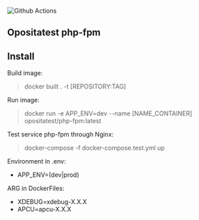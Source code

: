 ![Github Actions](https://github.com/opositatest/php-fpm/actions/workflows/test.yml/badge.svg)

Opositatest php-fpm
---

Install
---
Build image:
> docker built . -t [REPOSITORY:TAG]

Run image:
> docker run -e APP_ENV=dev --name [NAME_CONTAINER] opositatest/php-fpm:latest 

Test service php-fpm through Nginx:
> docker-compose -f docker-compose.test.yml up

Environment in .env:
* APP_ENV=(dev|prod)

ARG in DockerFiles: 
* XDEBUG=xdebug-X.X.X
* APCU=apcu-X.X.X